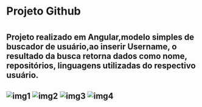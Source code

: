 <h1>Projeto Github<h1>
<h2>Projeto realizado em Angular,modelo simples de buscador de usuário,ao inserir Username, o resultado da busca retorna dados como nome, repositórios, linguagens utilizadas do respectivo usuário.<h2>
  
  
 ![img1](https://user-images.githubusercontent.com/71324013/161405252-b2701c86-b4a4-4f9d-bbd8-b63fb6d76396.png)
 ![img2](https://user-images.githubusercontent.com/71324013/161405217-e40bd04e-f3f7-4b0d-974c-8efb6c0a3b9d.png) 
![img3](https://user-images.githubusercontent.com/71324013/161405284-83349bcd-e41b-49cc-81c3-98029dafd033.png)
![img4](https://user-images.githubusercontent.com/71324013/161405287-9b5b6bde-85e6-428e-8678-d34c49eafcbe.png)

